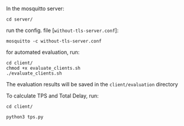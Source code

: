 In the mosquitto server:

```
cd server/
```

run the config. file  [`without-tls-server.conf`]:


```
mosquitto -c without-tls-server.conf
```


for automated evaluation, run:

```
cd client/
chmod +x evaluate_clients.sh
./evaluate_clients.sh
```

The evaluation results will be saved in the `client/evaluation` directory

To calculate TPS and Total Delay, run:

```
cd client/

python3 tps.py
```